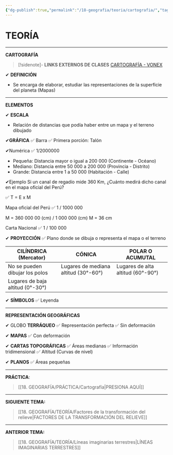 ```yaml
---
{"dg-publish":true,"permalink":"/18-geografia/teoria/cartografia/","tags":["Geografía","Teoría","Incompleto"]}
---
```


# TEORÍA
---
**CARTOGRAFÍA**

>[!sidenote]- **LINKS EXTERNOS DE CLASES** 
>[CARTOGRAFÍA - VONEX](https://youtu.be/sApNLqRTNpU?si=JkND9yNmtV8DQXxi) 

✔ **DEFINICIÓN**
- Se encarga de elaborar, estudiar las representaciones  de la superficie del planeta (Mapas)

---
**ELEMENTOS**

✔ **ESCALA**
- Relación de distancias que podía haber entre un mapa y el terreno dibujado

✔**GRÁFICA**
✅ Barra
✅ Primera porción: Talón

✔Numérica
✅ 1/2000000
- Pequeña: Distancia mayor o igual a 200 000 (Continente - Océano)
- Mediano: Distancia entre 50 000 a 200 000 (Provincia - Distrito)
- Grande: Distancia entre 1 a 50 000 (Habitación - Calle)

✔Ejemplo
Si un canal de regadío mide 360 Km, ¿Cuánto medirá dicho canal en el mapa oficial del Perú?

✅ T = E x M

Mapa oficial del Perú
✅ 1 / 1000 000

M = 360 000 00 (cm) / 1 000 000 (cm)
M = 36 cm

Carta Nacional
✅ 1 / 100 000

✔ **PROYECCIÓN**
✅ Plano donde se dibuja o representa el mapa o el terreno

| CILÍNDRICA (Mercator)            | CÓNICA                               | POLAR O ACUMUTAL                  |
| -------------------------------- | ------------------------------------ | --------------------------------- |
| No se pueden dibujar los polos   | Lugares de mediana altitud (30°-60°) | Lugares de alta altitud (60°-90°) |
| Lugares de baja altitud (0°-30°) |                                      |                                   |

✔ **SÍMBOLOS**
✅ Leyenda

---
**REPRESENTACIÓN GEOGRÁFICAS**

✔ GLOBO **TERRÁQUEO**
✅ Representación perfecta
✅ Sin deformación

✔ **MAPAS**
✅ Con deformación

✔ **CARTAS TOPOGRÁFICAS**
✅ Áreas medianas
✅ Información tridimensional
✅ Altitud (Curvas de nivel)

✔ **PLANOS**
✅ Áreas pequeñas

---
**PRÁCTICA**:
>[[18. GEOGRAFÍA/PRÁCTICA/Cartografía\|PRESIONA AQUÍ]]

---
**SIGUIENTE TEMA:** 
>[[18. GEOGRAFÍA/TEORÍA/Factores de la transformación del relieve\|FACTORES DE LA TRANSFORMACIÓN DEL RELIEVE]]

---
**ANTERIOR TEMA:**
>[[18. GEOGRAFÍA/TEORÍA/Líneas imaginarias terrestres\|LÍNEAS IMAGINARIAS TERRESTRES]]

